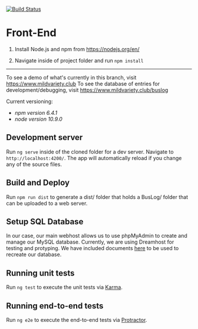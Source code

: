
[![Build Status](https://travis-ci.com/kdesimini/ShuttleLogCollectionSystemSourceCode.svg?branch=master)](https://travis-ci.com/kdesimini/ShuttleLogCollectionSystemSourceCode)

# Front-End
1. Install Node.js and npm from https://nodejs.org/en/

1. Navigate inside of project folder and run `npm install`

___

To see a demo of what's currently in this branch, visit https://www.mildvariety.club
To see the database of entries for development/debugging, visit https://www.mildvariety.club/buslog

Current versioning:
*  _npm version 6.4.1_
*  _node version 10.9.0_

## Development server
Run `ng serve` inside of the cloned folder for a dev server. Navigate to `http://localhost:4200/`. The app will automatically reload if you change any of the source files.

## Build and Deploy
Run `npm run dist` to generate a dist/ folder that holds a BusLog/ folder that can be uploaded to a web server.

## Setup SQL Database
In our case, our main webhost allows us to use phpMyAdmin to create and manage our MySQL database. Currently, we are using Dreamhost for testing and protyping. We have included documents [here](https://github.com/kdesimini/Bus-Shuttle-Log-Collection-System/blob/master/Resources/Create_Database_Dev.sql) to be used to recreate our database.

## Running unit tests
Run `ng test` to execute the unit tests via [Karma](https://karma-runner.github.io).

## Running end-to-end tests
Run `ng e2e` to execute the end-to-end tests via [Protractor](http://www.protractortest.org/).
